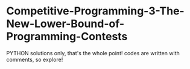 # Competitive-Programming-3-The-New-Lower-Bound-of-Programming-Contests
PYTHON solutions only, that's the whole point!
codes are written with comments, so explore!

